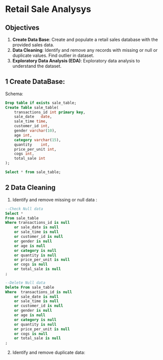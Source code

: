 # Retail Sale Analysys
## Objectives
1. **Create Data Base**: Create and populate a retail sales database with the provided sales data.
2. **Data Cleaning**: Identify and remove any records with missing or null or duplicate values. Find outlier in dataset.
3. **Exploratory Data Analysis (EDA)**: Exploratory data analysis to understand the dataset.

## 1 Create DataBase:
Schema:
```sql
Drop table if exists sale_table;
Create Table sale_table(
	transactions_id	int primary key,
	sale_date	date,
	sale_time time,
	customer_id	int,
	gender varchar(10),
	age	int,
	category varchar(15),	
	quantity	int,
	price_per_unit int,	
	cogs int,	
	total_sale int
);

Select * from sale_table;
```
## 2 Data Cleaning
1. Identify and remove missing or null data :

```sql
--Check Null data
Select * 
From sale_table
Where transactions_id is null
	or sale_date is null
	or sale_time is null
	or customer_id is null
	or gender is null
	or age is null
	or category is null
	or quantity is null
	or price_per_unit is null
	or cogs is null
	or total_sale is null
;

--Delete Null data
Delete From sale_table
Where  transactions_id is null
	or sale_date is null
	or sale_time is null
	or customer_id is null
	or gender is null
	or age is null
	or category is null
	or quantity is null
	or price_per_unit is null
	or cogs is null
	or total_sale is null
;
```
2. Identify and remove duplicate data:
